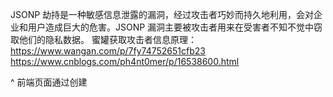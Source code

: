 JSONP 劫持是一种敏感信息泄露的漏洞，经过攻击者巧妙而持久地利用，会对企业和用户造成巨大的危害。JSONP 漏洞主要被攻击者用来在受害者不知不觉中窃取他们的隐私数据。
蜜罐获取攻击者信息原理：<https://www.wangan.com/p/7fy74752651cfb23> 
<https://www.cnblogs.com/ph4nt0mer/p/16538600.html>




^
前端页面通过创建<script>标签并指定回调函数来获取数据，前端会向<script>中src的接口自动发送get请求，且不跨域问题会自动携带cookie，接口响应的JSON会作为参数传入回调函数，服务端可以使用回调函数中的参数获取接口的JSON数据。

JSONP 的基本原理是通过动态创建一个 `<script>` 标签，其 `src` 属性指向远程服务器上的一个 URL，该 URL 返回的数据包裹在一个函数调用中。这个函数通常是在客户端上预定义好的，而服务器端返回的数据将作为该函数的参数传入。

例如，如果在页面中引入以下代码：

```
<script src="http://example.com/data?callback=callback"></script>
```
自动请求接口，且携带cookie，如果接口是敏感接口，如：社交平台个人信息。
服务器返回的数据会是如下形式：
F12-网络
勾选Preserve log
搜索callback
```
callback({"key": "value"});
```

这样，当浏览器加载 `<script>` 标签时，会执行服务器返回的 JavaScript 数据，调用 `callback` 函数。
而蜜罐就是收集各大社交平台的个人信息的jsop回调的接口，实现获取攻击者登录过的个人信息。

^
BP插件：
JSONP-Hunter-master
自动记录有回调的接口url
<https://github.com/p1g3/JSONP-Hunter>

^
json返回敏感信息，如果不能跨域，可以尝试url加个参数 callback=xxx，返回jsonp则存在漏洞。
![](.topwrite/assets/image_1742367483337.png)
